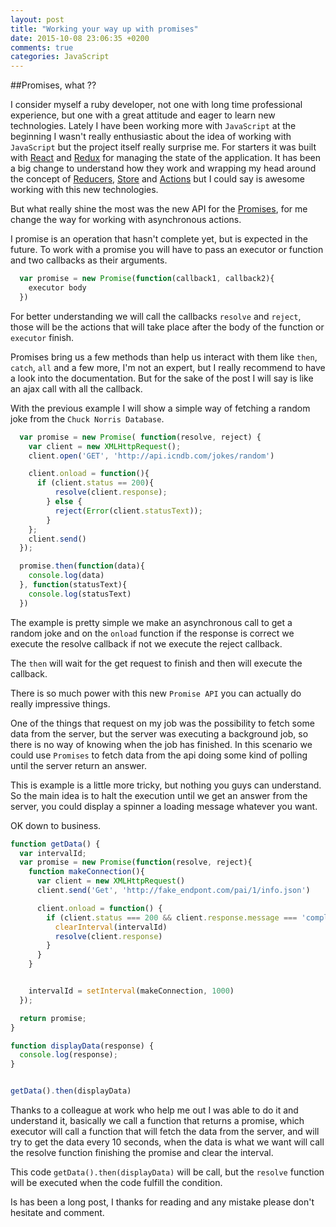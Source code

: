 ```yaml
---
layout: post
title: "Working your way up with promises"
date: 2015-10-08 23:06:35 +0200
comments: true
categories: JavaScript
---
```


##Promises, what ??

I consider myself a ruby developer, not one with long time professional experience, but one with a great attitude and eager to learn new technologies.
Lately I have been working more with `JavaScript` at the beginning I wasn't really enthusiastic about the idea of working with `JavaScript` but the project itself really surprise me.
For starters it was built with [React](https://facebook.github.io/react/) and [Redux](http://rackt.github.io/redux/) for managing the state of the application.
It has been a big change to understand how they work and wrapping my head around the concept of [Reducers](http://rackt.github.io/redux/docs/basics/Reducers.html), [Store](http://rackt.github.io/redux/docs/basics/Store.html) and [Actions](http://rackt.github.io/redux/docs/basics/Actions.html)
but I could say is awesome working with this new technologies.

But what really shine the most was the new API for the [Promises](https://developer.mozilla.org/en-US/docs/Web/JavaScript/Reference/Global_Objects/Promise), for me change the way for working with asynchronous actions.

<!-- more -->

I promise is an operation that hasn't complete yet, but is expected in the future.
To work with a promise you will have to pass an executor or function and two callbacks as their arguments.
```javaScript
  var promise = new Promise(function(callback1, callback2){
    executor body
  })
```
For better understanding we will call the callbacks `resolve` and `reject`, those will be the actions that will take place after the body of the function or `executor`
finish.

Promises bring us a few methods than help us interact with them like `then`, `catch`, `all` and a few more, I'm not an expert, but I really recommend to have a look into the documentation.
But for the sake of the post I will say is like an ajax call with all the callback.

With the previous example I will show a simple way of fetching a random joke from the `Chuck Norris Database`.

```js
  var promise = new Promise( function(resolve, reject) {
    var client = new XMLHttpRequest();
    client.open('GET', 'http://api.icndb.com/jokes/random')

    client.onload = function(){
      if (client.status == 200){
          resolve(client.response);
        } else {
          reject(Error(client.statusText));
        }
    };
    client.send()
  });

  promise.then(function(data){
    console.log(data)
  }, function(statusText){
    console.log(statusText)
  })
```

The example is pretty simple we make an asynchronous call to get a random joke and on the `onload` function if the response is correct
we execute the resolve callback if not we execute the reject callback.

The `then` will wait for the get request to finish and then will execute the callback.

There is so much power with this new `Promise API` you can actually do really impressive things.

One of the things that request on my job was the possibility to fetch some data from the server, but the server was executing a background job, so there is no way of knowing when the job has finished.
In this scenario we could use `Promises` to fetch data from the api doing some kind of polling until the server return an answer.

This is example is a little more tricky, but nothing you guys can understand.
So the main idea is to halt the execution until we get an answer from the server, you could display a spinner a loading message whatever you want.

OK down to business.

```javaScript
function getData() {
  var intervalId;
  var promise = new Promise(function(resolve, reject){
    function makeConnection(){
      var client = new XMLHttpRequest()
      client.send('Get', 'http://fake_endpont.com/pai/1/info.json')

      client.onload = function() {
        if (client.status === 200 && client.response.message === 'complete'){
          clearInterval(intervalId)
          resolve(client.response)
        }
      }
    }


    intervalId = setInterval(makeConnection, 1000)
  });

  return promise;
}

function displayData(response) {
  console.log(response);
}


getData().then(displayData)

```

Thanks to a colleague at work who help me out I was able to do it and understand it, basically we call a function that returns a promise, which executor will call a function that will fetch the data from the server,
 and will try to get the data every 10 seconds, when the data is what we want will call the resolve function finishing the promise and clear the interval.

This code `getData().then(displayData)` will be call, but the `resolve` function will be executed when the code fulfill the condition.

Is has been a long post, I thanks for reading and any mistake please don't hesitate and comment.

